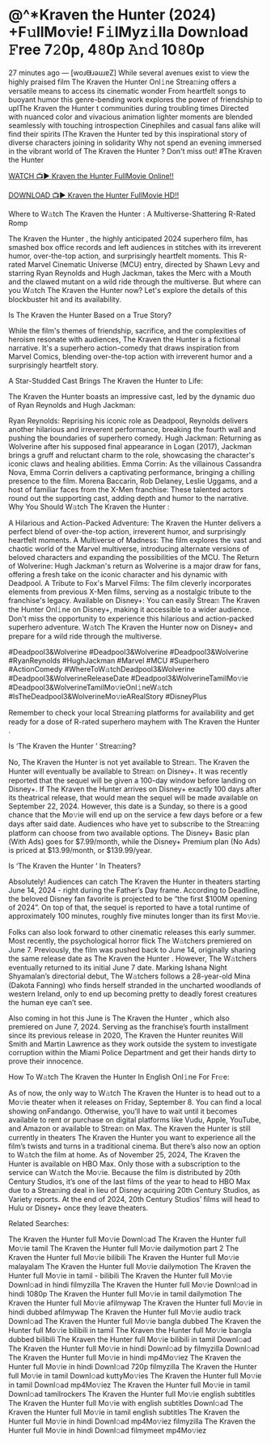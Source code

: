 # @^*Kraven the Hunter (2024) +F𝚞llMo𝚟ie! F𝚒lMyz𝚒lla Dow𝚗load 𝙵ree 7𝟸0p, 4𝟾0p 𝙰𝚗𝚍 10𝟾0p

27 minutes ago — [woɹᙠɹǝuɹɐZ] While several avenues exist to view the highly praised film The Kraven the Hunter  Onl𝚒ne Strea𝚖ing offers a versatile means to access its cinematic wonder From heartfelt songs to buoyant humor this genre-bending work explores the power of friendship to uplThe Kraven the Hunter  t communities during troubling times Directed with nuanced color and vivacious animation lighter moments are blended seamlessly with touching introspection Cinephiles and casual fans alike will find their spirits lThe Kraven the Hunter  ted by this inspirational story of diverse characters joining in solidarity Why not spend an evening immersed in the vibrant world of The Kraven the Hunter  ? Don't miss out! #The Kraven the Hunter 

[WATCH 📺▶ Kraven the Hunter FullMovie Online!!](https://t.co/5ktCXgfuDz)

[DOWNLOAD 📺▶ Kraven the Hunter FullMovie HD!!](https://t.co/5ktCXgfuDz)

Where to W𝚊tch The Kraven the Hunter : A Multiverse-Shattering R-Rated Romp

The Kraven the Hunter , the highly anticipated 2024 superhero film, has smashed box office records and left audiences in stitches with its irreverent humor, over-the-top action, and surprisingly heartfelt moments. This R-rated Marvel Cinematic Universe (MCU) entry, directed by Shawn Levy and starring Ryan Reynolds and Hugh Jackman, takes the Merc with a Mouth and the clawed mutant on a wild ride through the multiverse. But where can you W𝚊tch The Kraven the Hunter  now? Let's explore the details of this blockbuster hit and its availability.

Is The Kraven the Hunter  Based on a True Story?

While the film's themes of friendship, sacrifice, and the complexities of heroism resonate with audiences, The Kraven the Hunter  is a fictional narrative. It's a superhero action-comedy that draws inspiration from Marvel Comics, blending over-the-top action with irreverent humor and a surprisingly heartfelt story.

A Star-Studded Cast Brings The Kraven the Hunter  to Life:

The Kraven the Hunter  boasts an impressive cast, led by the dynamic duo of Ryan Reynolds and Hugh Jackman:

Ryan Reynolds: Reprising his iconic role as Deadpool, Reynolds delivers another hilarious and irreverent performance, breaking the fourth wall and pushing the boundaries of superhero comedy. Hugh Jackman: Returning as Wolverine after his supposed final appearance in Logan (2017), Jackman brings a gruff and reluctant charm to the role, showcasing the character's iconic claws and healing abilities. Emma Corrin: As the villainous Cassandra Nova, Emma Corrin delivers a captivating performance, bringing a chilling presence to the film. Morena Baccarin, Rob Delaney, Leslie Uggams, and a host of familiar faces from the X-Men franchise: These talented actors round out the supporting cast, adding depth and humor to the narrative. Why You Should W𝚊tch The Kraven the Hunter :

A Hilarious and Action-Packed Adventure: The Kraven the Hunter  delivers a perfect blend of over-the-top action, irreverent humor, and surprisingly heartfelt moments. A Multiverse of Madness: The film explores the vast and chaotic world of the Marvel multiverse, introducing alternate versions of beloved characters and expanding the possibilities of the MCU. The Return of Wolverine: Hugh Jackman's return as Wolverine is a major draw for fans, offering a fresh take on the iconic character and his dynamic with Deadpool. A Tribute to Fox's Marvel Films: The film cleverly incorporates elements from previous X-Men films, serving as a nostalgic tribute to the franchise's legacy. Available on Disney+: You can easily Strea𝚖 The Kraven the Hunter  Onl𝚒ne on Disney+, making it accessible to a wider audience. Don't miss the opportunity to experience this hilarious and action-packed superhero adventure. W𝚊tch The Kraven the Hunter  now on Disney+ and prepare for a wild ride through the multiverse.

#Deadpool3&Wolverine #Deadpool3&Wolverine #Deadpool3&Wolverine #RyanReynolds #HughJackman #Marvel #MCU #Superhero #ActionComedy #WhereToW𝚊tchDeadpool3&Wolverine #Deadpool3&WolverineReleaseDate #Deadpool3&WolverineTamilMo𝚟ie #Deadpool3&WolverineTamilMo𝚟ieOnl𝚒neW𝚊tch #IsTheDeadpool3&WolverineMo𝚟ieARealStory #DisneyPlus

Remember to check your local Strea𝚖ing platforms for availability and get ready for a dose of R-rated superhero mayhem with The Kraven the Hunter .

Is ‘The Kraven the Hunter ’ Strea𝚖ing?

No, The Kraven the Hunter  is not yet available to Strea𝚖. The Kraven the Hunter  will eventually be available to Strea𝚖 on Disney+. It was recently reported that the sequel will be given a 100-day window before landing on Disney+. If The Kraven the Hunter  arrives on Disney+ exactly 100 days after its theatrical release, that would mean the sequel will be made available on September 22, 2024. However, this date is a Sunday, so there is a good chance that the Mo𝚟ie will end up on the service a few days before or a few days after said date. Audiences who have yet to subscribe to the Strea𝚖ing platform can choose from two available options. The Disney+ Basic plan (With Ads) goes for $7.99/month, while the Disney+ Premium plan (No Ads) is priced at $13.99/month, or $139.99/year.

Is ‘The Kraven the Hunter ’ In Theaters?

Absolutely! Audiences can catch The Kraven the Hunter  in theaters starting June 14, 2024 - right during the Father’s Day frame. According to Deadline, the beloved Disney fan favorite is projected to be “the first $100M opening of 2024”. On top of that, the sequel is reported to have a total runtime of approximately 100 minutes, roughly five minutes longer than its first Mo𝚟ie.

Folks can also look forward to other cinematic releases this early summer. Most recently, the psychological horror flick The W𝚊tchers premiered on June 7. Previously, the film was pushed back to June 14, originally sharing the same release date as The Kraven the Hunter . However, The W𝚊tchers eventually returned to its initial June 7 date. Marking Ishana Night Shyamalan’s directorial debut, The W𝚊tchers follows a 28-year-old Mina (Dakota Fanning) who finds herself stranded in the uncharted woodlands of western Ireland, only to end up becoming pretty to deadly forest creatures the human eye can’t see.

Also coming in hot this June is The Kraven the Hunter , which also premiered on June 7, 2024. Serving as the franchise’s fourth installment since its previous release in 2020, The Kraven the Hunter  reunites Will Smith and Martin Lawrence as they work outside the system to investigate corruption within the Miami Police Department and get their hands dirty to prove their innocence.

How To W𝚊tch The Kraven the Hunter  In English Onl𝚒ne For Fr𝚎e:

As of now, the only way to W𝚊tch The Kraven the Hunter  is to head out to a Mo𝚟ie theater when it releases on Friday, September 8. You can find a local showing onFandango. Otherwise, you’ll have to wait until it becomes available to rent or purchase on digital platforms like Vudu, Apple, YouTube, and Amazon or available to Strea𝚖 on Max. The Kraven the Hunter  is still currently in theaters The Kraven the Hunter  you want to experience all the film’s twists and turns in a traditional cinema. But there’s also now an option to W𝚊tch the film at home. As of November 25, 2024, The Kraven the Hunter  is available on HBO Max. Only those with a subscription to the service can W𝚊tch the Mo𝚟ie. Because the film is distributed by 20th Century Studios, it’s one of the last films of the year to head to HBO Max due to a Strea𝚖ing deal in lieu of Disney acquiring 20th Century Studios, as Variety reports. At the end of 2024, 20th Century Studios’ films will head to Hulu or Disney+ once they leave theaters.

Related Searches:

The Kraven the Hunter  full Mo𝚟ie Downl𝚘ad The Kraven the Hunter  full Mo𝚟ie tamil The Kraven the Hunter  full Mo𝚟ie dailymotion part 2 The Kraven the Hunter  full Mo𝚟ie bilibili The Kraven the Hunter  full Mo𝚟ie malayalam The Kraven the Hunter  full Mo𝚟ie dailymotion The Kraven the Hunter  full Mo𝚟ie in tamil - bilibili The Kraven the Hunter  full Mo𝚟ie Downl𝚘ad in hindi filmyzilla The Kraven the Hunter  full Mo𝚟ie Downl𝚘ad in hindi 1080p The Kraven the Hunter  full Mo𝚟ie in tamil dailymotion The Kraven the Hunter  full Mo𝚟ie afilmywap The Kraven the Hunter  full Mo𝚟ie in hindi dubbed afilmywap The Kraven the Hunter  full Mo𝚟ie audio track Downl𝚘ad The Kraven the Hunter  full Mo𝚟ie bangla dubbed The Kraven the Hunter  full Mo𝚟ie bilibili in tamil The Kraven the Hunter  full Mo𝚟ie bangla dubbed bilibili The Kraven the Hunter  full Mo𝚟ie bilibili in tamil Downl𝚘ad The Kraven the Hunter  full Mo𝚟ie in hindi Downl𝚘ad by filmyzilla Downl𝚘ad The Kraven the Hunter  full Mo𝚟ie in hindi mp4Mo𝚟iez The Kraven the Hunter  full Mo𝚟ie in hindi Downl𝚘ad 720p filmyzilla The Kraven the Hunter  full Mo𝚟ie in tamil Downl𝚘ad kuttyMo𝚟ies The Kraven the Hunter  full Mo𝚟ie in tamil Downl𝚘ad mp4Mo𝚟iez The Kraven the Hunter  full Mo𝚟ie in tamil Downl𝚘ad tamilrockers The Kraven the Hunter  full Mo𝚟ie english subtitles The Kraven the Hunter  full Mo𝚟ie with english subtitles Downl𝚘ad The Kraven the Hunter  full Mo𝚟ie in tamil english subtitles The Kraven the Hunter  full Mo𝚟ie in hindi Downl𝚘ad mp4Mo𝚟iez filmyzilla The Kraven the Hunter  full Mo𝚟ie in hindi Downl𝚘ad filmymeet mp4Mo𝚟iez
